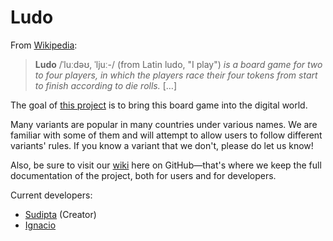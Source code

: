 # Ludo

From [Wikipedia](http://en.wikipedia.org/wiki/Ludo_%28board_game%29):

> **Ludo** /ˈluːdəʊ, ˈljuː-/ (from Latin ludo, "I play") *is a board
game for two to four players, in which the players race their four
tokens from start to finish according to die rolls.* […]

The goal of [this project](https://github.com/sudiptachatterjee/ludo) is
to bring this board game into the digital world.

Many variants are popular in many countries under various names.
We are familiar with some of them and will attempt to allow users to
follow different variants' rules.  If you know a variant that we don't,
please do let us know!

Also, be sure to visit our
[wiki](https://github.com/sudiptachatterjee/ludo/wiki) here on
GitHub—that's where we keep the full documentation of the project, both
for users and for developers.

Current developers:

* [Sudipta](https://github.com/sudiptachatterjee) (Creator)
* [Ignacio](https://github.com/ignacioerrico)
